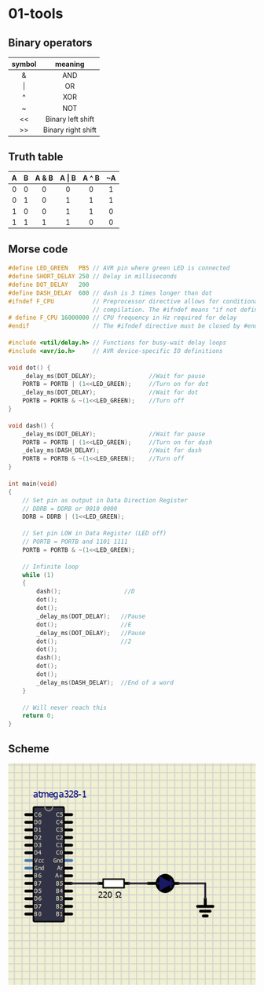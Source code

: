 # 01-tools

## Binary operators

| **symbol** | **meaning** |
| :-: | :-: | 
| & | AND |
| \| | OR | 
| ^ | XOR | 
| ~ | NOT | 
| << | Binary left shift | 
| >> | Binary right shift | 


## Truth table
| **A** | **B** | **A & B** | **A \| B** | **A ^ B** | **~A** |
| :-: | :-: | :-: | :-: | :-: | :-: |
| 0 | 0 | 0 | 0 | 0 | 1 |
| 0 | 1 | 0 | 1 | 1 | 1 |
| 1 | 0 | 0 | 1 | 1 | 0 |
| 1 | 1 | 1 | 1 | 0 | 0 |

## Morse code

```c
#define LED_GREEN   PB5 // AVR pin where green LED is connected
#define SHORT_DELAY 250 // Delay in milliseconds
#define DOT_DELAY   200
#define DASH_DELAY  600 // dash is 3 times longer than dot
#ifndef F_CPU           // Preprocessor directive allows for conditional
                        // compilation. The #ifndef means "if not defined".
# define F_CPU 16000000 // CPU frequency in Hz required for delay
#endif                  // The #ifndef directive must be closed by #endif

#include <util/delay.h> // Functions for busy-wait delay loops
#include <avr/io.h>     // AVR device-specific IO definitions

void dot() {
	_delay_ms(DOT_DELAY);               //Wait for pause
	PORTB = PORTB | (1<<LED_GREEN);     //Turn on for dot
	_delay_ms(DOT_DELAY);               //Wait for dot
	PORTB = PORTB & ~(1<<LED_GREEN);    //Turn off
}

void dash() {
	_delay_ms(DOT_DELAY);               //Wait for pause
	PORTB = PORTB | (1<<LED_GREEN);     //Turn on for dash
	_delay_ms(DASH_DELAY);              //Wait for dash
	PORTB = PORTB & ~(1<<LED_GREEN);    //Turn off
}

int main(void)
{
    // Set pin as output in Data Direction Register
    // DDRB = DDRB or 0010 0000
    DDRB = DDRB | (1<<LED_GREEN);

    // Set pin LOW in Data Register (LED off)
    // PORTB = PORTB and 1101 1111
    PORTB = PORTB & ~(1<<LED_GREEN);

    // Infinite loop
    while (1)
    {
		dash();                  //D
		dot();
		dot();
		_delay_ms(DOT_DELAY);   //Pause
		dot();                  //E
		_delay_ms(DOT_DELAY);   //Pause
		dot();                  //2
		dot();
		dash();
		dot();
		dot();
		_delay_ms(DASH_DELAY);  //End of a word
    }

    // Will never reach this
    return 0;
}
```

## Scheme
![Scheme](images/Circuit.png)


